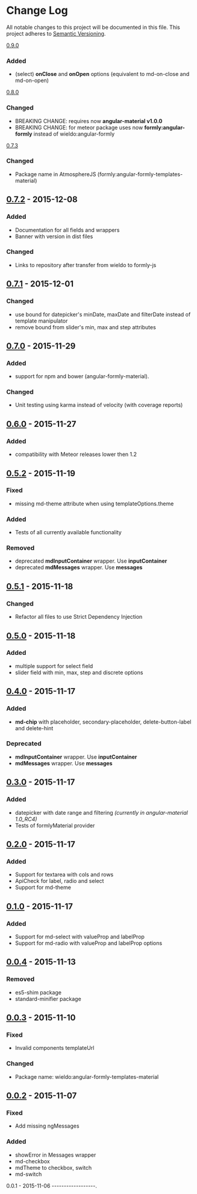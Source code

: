 Change Log
==========

All notable changes to this project will be documented in this file. This project adheres to [Semantic Versioning](http://semver.org/).

[0.9.0](https://github.com/formly-js/angular-formly-templates-material/compare/v0.8.0...v0.9.0)

### Added

-	(select) **onClose** and **onOpen** options (equivalent to md-on-close and md-on-open)

[0.8.0](https://github.com/formly-js/angular-formly-templates-material/compare/v0.7.3...v0.8.0)

### Changed

-	BREAKING CHANGE: requires now **angular-material v1.0.0**
-	BREAKING CHANGE: for meteor package uses now **formly:angular-formly** instead of wieldo:angular-formly

[0.7.3](https://github.com/formly-js/angular-formly-templates-material/compare/v0.7.2...v0.7.3)

### Changed

-	Package name in AtmosphereJS (formly:angular-formly-templates-material)

[0.7.2](https://github.com/formly-js/angular-formly-templates-material/compare/v0.7.1...v0.7.2) - 2015-12-08
------------------------------------------------------------------------------------------------------------

### Added

-	Documentation for all fields and wrappers
-	Banner with version in dist files

### Changed

-	Links to repository after transfer from wieldo to formly-js

[0.7.1](https://github.com/formly-js/angular-formly-templates-material/compare/v0.7.0...v0.7.1) - 2015-12-01
------------------------------------------------------------------------------------------------------------

### Changed

-	use bound for datepicker's minDate, maxDate and filterDate instead of template manipulator
-	remove bound from slider's min, max and step attributes

[0.7.0](https://github.com/formly-js/angular-formly-templates-material/compare/v0.6.0...v0.7.0) - 2015-11-29
------------------------------------------------------------------------------------------------------------

### Added

-	support for npm and bower (angular-formly-material).

### Changed

-	Unit testing using karma instead of velocity (with coverage reports)

[0.6.0](https://github.com/formly-js/angular-formly-templates-material/compare/v0.5.2...v0.6.0) - 2015-11-27
------------------------------------------------------------------------------------------------------------

### Added

-	compatibility with Meteor releases lower then 1.2

[0.5.2](https://github.com/formly-js/angular-formly-templates-material/compare/v0.5.1...v0.5.2) - 2015-11-19
------------------------------------------------------------------------------------------------------------

### Fixed

-	missing md-theme attribute when using templateOptions.theme

### Added

-	Tests of all currently available functionality

### Removed

-	deprecated **mdInputContainer** wrapper. Use **inputContainer**
-	deprecated **mdMessages** wrapper. Use **messages**

[0.5.1](https://github.com/formly-js/angular-formly-templates-material/compare/v0.5.0...v0.5.1) - 2015-11-18
------------------------------------------------------------------------------------------------------------

### Changed

-	Refactor all files to use Strict Dependency Injection

[0.5.0](https://github.com/formly-js/angular-formly-templates-material/compare/v0.4.0...v0.5.0) - 2015-11-18
------------------------------------------------------------------------------------------------------------

### Added

-	multiple support for select field
-	slider field with min, max, step and discrete options

[0.4.0](https://github.com/formly-js/angular-formly-templates-material/compare/v0.3.0...v0.4.0) - 2015-11-17
------------------------------------------------------------------------------------------------------------

### Added

-	**md-chip** with placeholder, secondary-placeholder, delete-button-label and delete-hint

### Deprecated

-	**mdInputContainer** wrapper. Use **inputContainer**
-	**mdMessages** wrapper. Use **messages**

[0.3.0](https://github.com/formly-js/angular-formly-templates-material/compare/v0.2.0...v0.3.0) - 2015-11-17
------------------------------------------------------------------------------------------------------------

### Added

-	datepicker with date range and filtering *(currently in angular-material 1.0_RC4)*
-	Tests of formlyMaterial provider

[0.2.0](https://github.com/formly-js/angular-formly-templates-material/compare/v0.1.0...v0.2.0) - 2015-11-17
------------------------------------------------------------------------------------------------------------

### Added

-	Support for textarea with cols and rows
-	ApiCheck for label, radio and select
-	Support for md-theme

[0.1.0](https://github.com/formly-js/angular-formly-templates-material/compare/v0.0.4...v0.1.0) - 2015-11-17
------------------------------------------------------------------------------------------------------------

### Added

-	Support for md-select with valueProp and labelProp
-	Support for md-radio with valueProp and labelProp options

[0.0.4](https://github.com/formly-js/angular-formly-templates-material/compare/v0.0.3...v0.0.4) - 2015-11-13
------------------------------------------------------------------------------------------------------------

### Removed

-	es5-shim package
-	standard-minifier package

[0.0.3](https://github.com/formly-js/angular-formly-templates-material/compare/v0.0.2...v0.0.3) - 2015-11-10
------------------------------------------------------------------------------------------------------------

### Fixed

-	Invalid components templateUrl

### Changed

-	Package name: wieldo:angular-formly-templates-material

[0.0.2](https://github.com/formly-js/angular-formly-templates-material/compare/v0.0.1...v0.0.2) - 2015-11-07
------------------------------------------------------------------------------------------------------------

### Fixed

-	Add missing ngMessages

### Added

-	showError in Messages wrapper
-	md-checkbox
-	mdTheme to checkbox, switch
-	md-switch

0.0.1 - 2015-11-06 ------------------.
